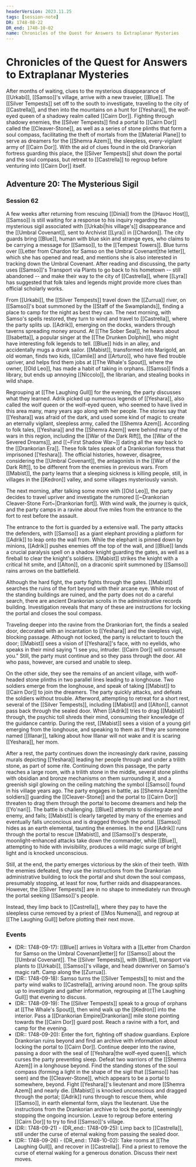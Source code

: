 ```yaml
---
headerVersion: 2023.11.25
tags: [session-note]
DR: 1748-08-22
DR_end: 1748-10-02
name: Chronicles of the Quest for Answers to Extraplanar Mysteries  
---
```

# Chronicles of the Quest for Answers to Extraplanar Mysteries  

After months of waiting, clues to the mysterious disappearance of [[Urkabi]], [[Samso]]'s village, arrive with a new traveler, [[Blue]]. The [[Silver Tempests]] set off to the south to investigate, traveling to the city of [[Castrella]], and then into the mountains on a hunt for [[Yeshara]], the wolf-eyed queen of a shadowy realm called [[Cairn Dor]]. Fighting through shadowy enemies, the [[Silver Tempests]] find a portal to [[Cairn Dor]] called the [[Cleaver-Stone]], as well as a series of stone plinths that form a soul compass, facilitating the theft of mortals from the [[Material Plane]] to serve as dreamers for the [[Shemra Azem]], the sleepless, every-vigilant army of [[Cairn Dor]]. With the aid of clues found in the old Drankorian fortress guarding this place, the [[Silver Tempests]] shut down the portal and the soul compass, but retreat to [[Castrella]] to regroup before venturing into [[Cairn Dor]] itself. 

## Adventure 20: The Mysterious Sigil

### Session 62

A few weeks after returning from rescuing [[Dinia]] from the [[Havoc Host]], [[Samso]] is still waiting for a response to his inquiry regarding the mysterious sigil associated with [[Urkabi|his village's]] disappearance and the [[Umbral Covenant]], sent to Archivist [[Lyra]] in [[Chardon]]. The city guards bring [[Blue]], human with blue skin and strange eyes, who claims to be carrying a message for [[Samso]], to the [[Tempest Towers]]. Blue turns over [[Letter from Chardon for Samso on the Umbral Covenant|the letter]], which she has opened and read, and mentions she is also interested in tracking down the Umbral Covenant. After reading and discussing, the party uses [[Samso]]'s Transport via Plants to go back to his hometown -- still abandoned -- and make their way to the city of [[Castrella]], where [[Lyra]] has suggested that folk tales and legends might provide more clues than official scholarly works. 

From [[Urkabi]], the [[Silver Tempests]] travel down the [[Zurrua]] river, on [[Samso]]'s boat summoned by the [[Staff of the Swamplands]], finding a place to camp for the night as best they can. The next morning, with Samso's spells restored, they turn to wind and travel to [[Castrella]], where the party splits up. [[Adrik]], emerging on the docks, wanders through taverns spreading money around. At [[The Sober Seal]], he hears about [[Isabetta]], a popular singer at the [[The Drunken Dolphin]], who might have interesting folk legends to tell. [[Blue]] hids in an alley, and accidentally mugs a drunk sailor. [[Mabist]], transformed into Marigold, an old woman, finds two kids, [[Camile]] and [[Arturo]], who have fled trouble upriver, and helps find them jobs at [[The Whale's Spout]], where the owner, [[Old Leo]], has made a habit of taking in orphans. [[Samso]] finds a library, but ends up annoying [[Niccolo]], the librarian, and stealing books in wild shape. 

Regrouping at [[The Laughing Gull]] for the evening, the party discusses what they learned. Adrik picked up numerous legends of [[Yeshara]], also called the wolf queen or the wolf-eyed queen, who seemed to have lived in this area many, many years ago along with her people. The stories say that [[Yeshara]] was afraid of the dark, and used some kind of magic to create an eternally vigilant, sleepless army, called the [[Shemra Azem]]. According to folk tales, [[Yeshara]] and the [[Shemra Azem]] were behind many of the wars in this region, including the [[War of the Dark Rift]], the [[War of the Severed Dreams]], and [[~First Shadow War~]] dating all the way back to the [[Drankorian Era]]. These folk tales speak of a Drankorian fortress that imprisoned [[Yeshara]]. The official histories, however, disagree, considering the [[Umbral Covenant]], the antagonists in the [[War of the Dark Rift]], to be different from the enemies in previous wars. From [[Mabist]], the party learns that a sleeping sickness is killing people, still, in villages in the [[Kedron]] valley, and some villages mysteriously vanish. 

The next morning, after talking some more with [[Old Leo]], the party decides to travel upriver and investigate the rumored [[~Drankorian Cleaver-Stone Fort~|Drankorian fort]]. With wind walk, the journey is quick, and the party camps in a ravine about five miles from the entrance to the fort to rest before the assault. 

The entrance to the fort is guarded by a extensive wall. The party attacks the defenders, with [[Samso]] as a giant elephant providing a platform for [[Adrik]] to leap onto the wall from. While the elephant is pinned down by minions, [[Adrik]] pushes enemies off the top of the wall, and [[Blue]] lands a crucial paralysis spell on a shadow knight guarding the gates, as well as a fireball to clear the knight's soldiers. [[Mabist]] strikes the knight with a critical hit smite, and [[Alton]], on a draconic spirit summoned by [[Samso]] rains arrows on the battlefield.

Although the hard fight, the party fights through the gates. [[Mabist]] searches the ruins of the fort beyond with their arcane eye. While most of the standing buildings are ruined, and the party does not do a careful search, there are ancient Drankorian scrolls in the administrative records building. Investigation reveals that many of these are instructions for locking the portal and closes the soul compass. 

Traveling deeper into the ravine from the Drankorian fort, the finds a sealed door, decorated with an incantation to [[Yeshara]] and the sleepless vigil, blocking passage. Although not locked, the party is reluctant to touch the door; [[Mabist]] sees a vision of [[Yeshara]]'s face, with no eyelids, who speaks in their mind saying "I see you, intruder. [[Cairn Dor]] will consume you." Still, the party must continue and so they pass through the door. All who pass, however, are cursed and unable to sleep. 

On the other side, they see the remains of an ancient village, with wolf-headed stone plinths in two parallel lines leading to a longhouse. Two soldiers emerge from the longhouse, and speak of taking [[Mabist]] to [[Cairn Dor]] to join the dreamers. The party quickly attacks, and defeats the soldiers without trouble. Afterword, attempting to retreat for a short rest, several of the [[Silver Tempests]], including [[Mabist]] and [[Alton]], cannot pass back through the sealed door. When [[Adrik]] tries to drag [[Mabist]] through, the psychic toll shreds their mind, consuming their knowledge of the guidance cantrip. During the rest, [[Mabist]] sees a vision of a young girl emerging from the longhouse, and speaking to them as if they are someone named [[Illanar]], talking about how Illanar will not wake and it is scaring [[Yeshara]], her mom.

After a rest, the party continues down the increasingly dark ravine, passing murals depicting [[Yeshara]] leading her people through and under a trilith stone, as part of some rite. Continuing down this passage, the party reaches a large room, with a trilith stone in the middle, several stone plinths with obsidian and bronze mechanisms on them surrounding it, and a greenish sigil glowing on the ceiling matching the symbol [[Samso]] found in his village years ago. The party engages in battle, as [[Shemra Azem|the soldiers]] guarding the [[Cleaver-Stone]] and the portal to [[Cairn Dor]] threaten to drag them through the portal to become dreamers and help the [[Yo'nari]]. The battle is challenging. [[Blue]] attempts to disintegrate and enemy, and fails; [[Mabist]] is clearly targeted by many of the enemies and eventually falls unconcious and is dragged through the portal. [[Samso]] hides as an earth elemental, taunting the enemies. In the end [[Adrik]] runs through the portal to rescue [[Mabist]], and [[Samso]]'s desperate, moonlight-enhanced attacks take down the commander, while [[Blue]], attempting to hide with invisibility, produces a wild magic surge of bright light and is knocked unconscious. 

Still, at the end, the party emerges victorious by the skin of their teeth. With the enemies defeated, they use the instructions from the Drankorian administrative building to lock the portal and shut down the soul compass, presumably stopping, at least for now, further raids and disappearances. However, the [[Silver Tempests]] are in no shape to immediately run through the portal seeking [[Samso]]'s people. 

Instead, they limp back to [[Castrella]], where they pay to have the sleepless curse removed by a priest of [[Mos Numena]], and regroup at [[The Laughing Gull]] before plotting their next move. 

### Events

- (DR:: 1748-09-17): [[Blue]] arrives in Voltara with a [[Letter from Chardon for Samso on the Umbral Covenant|letter]] for [[Samso]] about the [[Umbral Covenant]]. The [[Silver Tempests]], with [[Blue]], transport via plants to [[Urkabi]], [[Samso]]'s village, and head downriver on Samso's magic raft. Camp along the [[Zurrua]]. 
- (DR:: 1748-09-18): Samso turns the [[Silver Tempests]] to mist and the party wind walks to [[Castrella]], arriving around noon. The group splits up to investigate and gather information, regrouping at [[The Laughing Gull]] that evening to discuss. 
- (DR:: 1748-09-19): The [[Silver Tempests]] speak to a group of orphans at [[The Whale's Spout]], then wind walk up the [[Kedron]] into the interior. Pass a [[Drankorian Empire|Drankorian]] mile stone pointing towards the [[Cairn Dor]] guard post. Reach a ravine with a fort, and camp for the evening.
- (DR:: 1748-09-20): Enter the fort, fighting off shadow guardians. Explore Drankorian ruins beyond and find an archive with information about locking the portal to [[Cairn Dor]]. Continue deeper into the ravine, passing a door with the seal of [[Yeshara|the wolf-eyed queen]], which curses the party preventing sleep. Defeat two warriors of the [[Shemra Azem]] in a longhouse beyond. Find the standing stones of the soul compass (forming a light in the shape of the sigil that [[Samso]] has seen) and the [[Cleaver-Stone]], which appears to be a portal to somewhere, beyond. Fight [[Yeshara]]'s lieutenant and more [[Shemra Azem]] and nearly die. [[Mabist]] is knocked unconscious and dragged through the portal; [[Adrik]] runs through to rescue them, while [[Samso]], in earth elemental form, slays the lieutenant. Use the instructions from the Drankorian archive to lock the portal, seemingly stopping the ongoing incursion. Leave to regroup before entering [[Cairn Dor]] to try to find [[Samso]]'s village. 
- (DR:: 1748-09-21) - (DR_end:: 1748-09-25): Limp back to [[Castrella]], still under the curse of eternal waking from passing the sealed door. 
- (DR:: 1748-09-26) - (DR_end:: 1748-10-02): Take rooms at [[The Laughing Gull]], and recover in [[Castrella]]. Find a priest to remove the curse of eternal waking for a generous donation. Discuss their next moves. 